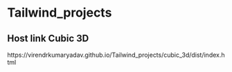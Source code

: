 # Tailwind_projects
<h2>Host link Cubic 3D</h2> https://virendrkumaryadav.github.io/Tailwind_projects/cubic_3d/dist/index.html



